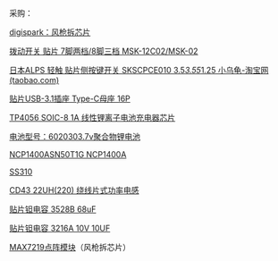 采购：

[digispark：风枪拆芯片](https://item.taobao.com/item.htm?spm=a230r.1.14.89.3bde6dfdx7clx8&id=531487308323&ns=1&abbucket=19#detail)

[拨动开关 贴片 7脚两档/8脚三档 MSK-12C02/MSK-02](https://item.taobao.com/item.htm?spm=a1z09.2.0.0.27f82e8dUXrg1G&id=557092773462&_u=q20q7cgb67b0)

[日本ALPS 轻触 贴片侧按键开关 SKSCPCE010 3.5*3.55*1.25 小乌龟-淘宝网 (taobao.com)](https://item.taobao.com/item.htm?spm=a1z09.2.0.0.8ae02e8d8QCrer&id=624742635251&_u=820q7cgb1b66)

[贴片USB-3.1插座 Type-C母座 16P](https://item.taobao.com/item.htm?spm=a1z10.3-c-s.w4002-21223910208.13.7e0c6a4bq6PU4E&id=573090887123)

[TP4056 SOIC-8 1A 线性锂离子电池充电器芯片](https://item.taobao.com/item.htm?spm=a1z10.3-c-s.w4002-21223910208.18.77656a4bx6ipQr&id=522573697765)

[电池型号：6020303.7v聚合物锂电池](https://item.taobao.com/item.htm?spm=a1z09.2.0.0.2a602e8dpFP4lD&id=623801880958&_u=t20q7cgb668e)

[NCP1400ASN50T1G NCP1400A](https://item.taobao.com/item.htm?spm=a230r.1.14.1.48ac1ed7YLhlan&id=654362918143&ns=1&abbucket=19#detail) 

[SS310](https://item.taobao.com/item.htm?spm=a1z10.3-c-s.w4002-21223910208.9.1e566a4bXljj1N&id=589984076142)

[CD43 22UH(220) 绕线片式功率电感](https://item.taobao.com/item.htm?spm=a1z09.2.0.0.3ee12e8d0cIyYd&id=522576032553&_u=q20q7cgb161f)

[贴片钽电容 3528B 68uF](https://item.taobao.com/item.htm?spm=a1z09.2.0.0.3ee12e8d0cIyYd&id=616132727671&_u=q20q7cgb9b24)

[贴片钽电容 3216A 10V 10UF](https://item.taobao.com/item.htm?spm=a1z09.2.0.0.3ee12e8d0cIyYd&id=536882276924&_u=q20q7cgbe887)

[MAX7219点阵模块](https://item.taobao.com/item.htm?spm=a1z09.2.0.0.27f82e8duHfAoq&id=618274380277&_u=q20q7cgbf835)（风枪拆芯片）

